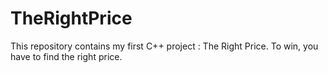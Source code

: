 # TheRightPrice
This repository contains my first C++ project : The Right Price. To win, you have to find the right price.
